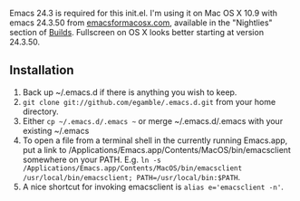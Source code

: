 Emacs 24.3 is required for this init.el. I'm using it on Mac OS X 10.9 with emacs 24.3.50 from [emacsformacosx.com](http://emacsformacosx.com/), available in the "Nightlies" section of [Builds](http://emacsformacosx.com/builds).  Fullscreen on OS X looks better starting at version 24.3.50.

## Installation
1. Back up ~/.emacs.d if there is anything you wish to keep.
2. `git clone git://github.com/egamble/.emacs.d.git` from your home directory.
3. Either `cp ~/.emacs.d/.emacs ~` or merge ~/.emacs.d/.emacs with your existing ~/.emacs
4. To open a file from a terminal shell in the currently running Emacs.app, put a link to /Applications/Emacs.app/Contents/MacOS/bin/emacsclient somewhere on your PATH. E.g. `ln -s /Applications/Emacs.app/Contents/MacOS/bin/emacsclient /usr/local/bin/emacsclient; PATH=/usr/local/bin:$PATH`.
5. A nice shortcut for invoking emacsclient is `alias e='emacsclient -n'`.
